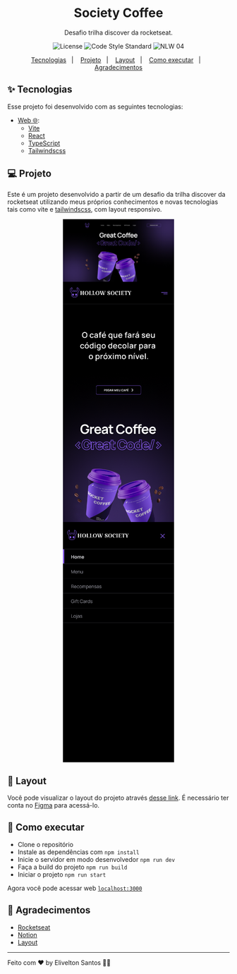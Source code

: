 <h1 align="center">Society Coffee</h1>
<p align="center">Desafio trilha discover da rocketseat.</p>


<p align="center">
  <img src="https://img.shields.io/static/v1?label=license&message=MIT&color=8257E5&labelColor=000000" alt="License">
  <img src="https://img.shields.io/static/v1?label=code style&message=standard&color=8257E5&labelColor=000000" alt="Code Style Standard">
  <img src="https://img.shields.io/static/v1?label=NLW&message=04&color=8257E5&labelColor=000000" alt="NLW 04" />
</p>

<p align="center">
  <a href="#-tecnologias">Tecnologias</a>&nbsp;&nbsp;&nbsp;|&nbsp;&nbsp;&nbsp;
  <a href="#-projeto">Projeto</a>&nbsp;&nbsp;&nbsp;|&nbsp;&nbsp;&nbsp;
  <a href="#-layout">Layout</a>&nbsp;&nbsp;&nbsp;|&nbsp;&nbsp;&nbsp;
  <a href="#-como-executar">Como executar</a>&nbsp;&nbsp;&nbsp;|&nbsp;&nbsp;&nbsp;
  <a href="#-agradecimentos">Agradecimentos</a>
</p>

## ✨ Tecnologias

Esse projeto foi desenvolvido com as seguintes tecnologias:
- [Web 🌐](./web):
  - [Vite](https://vitejs.dev/)
  - [React](https://reactjs.org)
  - [TypeScript](https://www.typescriptlang.org/)
  - [Tailwindscss](https://tailwindcss.com/)
  

## 💻 Projeto

Este é um projeto desenvolvido a partir de um desafio da trilha discover da rocketseat utilizando meus próprios conhecimentos e novas tecnologias tais como vite e [tailwindscss](https://tailwindcss.com/), com layout responsivo.
<p align="center">
  <img align="center" width="50%" style="width: 50%;" alt="desktop" src="https://github.com/samsepi0ldev/society-coffee/blob/main/.github/desktop.png" />
  <img align="center" width="50%" style="width: 50%;" alt="mobile" src="https://github.com/samsepi0ldev/society-coffee/blob/main/.github/mobile.png" />
  <img align="center" width="50%" style="width: 50%;" alt="mobile-menu" src="https://github.com/samsepi0ldev/society-coffee/blob/main/.github/menu_mobile.png" />
</p>

## 🔖 Layout

Você pode visualizar o layout do projeto através [desse link](https://www.figma.com/file/IiNT4yYQXLoTSVfIv5XeSW/SocietyCoffee). É necessário ter conta no [Figma](http://figma.com/) para acessá-lo.

## 🚀 Como executar

- Clone o repositório
- Instale as dependências com `npm install`
- Inicie o servidor em modo desenvolvedor `npm run dev`
- Faça a build do projeto `npm run build`
- Iniciar o projeto `npm run start`

Agora você pode acessar web [`localhost:3000`](http://localhost:3000)


## 💜 Agradecimentos

- [Rocketseat](https://www.rocketseat.com.br/)
- [Notion](https://efficient-sloth-d85.notion.site/Desafio-RocketCoffee-7802895f0dd44da5a6f71a64badc7e72)
- [Layout](https://www.figma.com/file/tFoovGllUttTebdUTDVdT8/RocketCoffee)

---

Feito com ♥ by Elivelton Santos 👋🏻
